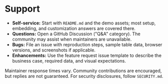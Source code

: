 # Support

- **Self-service:** Start with `README.md` and the demo assets; most setup, embedding, and customization answers are covered there.
- **Questions:** Open a GitHub Discussion ("Q&A" category). The community may assist when maintainers are unavailable.
- **Bugs:** File an issue with reproduction steps, sample table data, browser versions, and screenshots if applicable.
- **Enhancements:** Use the feature request issue template to describe the business case, required data, and visual expectations.

Maintainer response times vary. Community contributions are encouraged, but replies are not guaranteed. For security disclosures, follow `SECURITY.md`.
